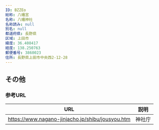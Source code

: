 ```yaml
---
ID: BZZEo
総称: 八幡宮
名称: 八幡神社
名称読み: null
別名: null
都道府県: 長野県
区域: 上田市
緯度: 36.408417
経度: 138.250763
郵便番号: 3860023
住所: 長野県上田市中央西2-12-28
---
```


## その他

### 参考URL

| URL                                              | 説明   |
| ------------------------------------------------ | ------ |
| https://www.nagano-jinjacho.jp/shibu/jousyou.htm | 神社庁 |
